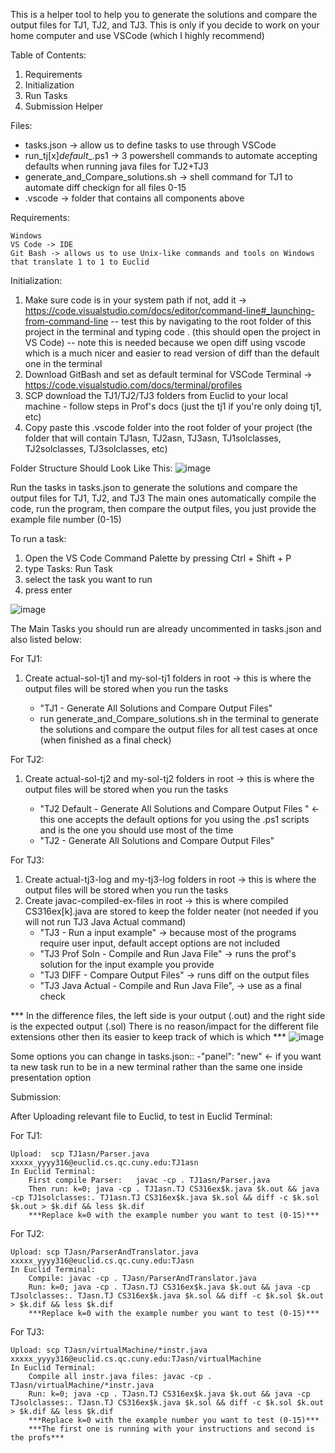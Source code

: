 This is a helper tool to help you to generate the solutions and compare the output files for TJ1, TJ2, and TJ3.
This is only if you decide to work on your home computer and use VSCode (which I highly recommend)

Table of Contents: 
1. Requirements
2. Initialization
3. Run Tasks
4. Submission Helper 

Files:
- tasks.json -> allow us to define tasks to use through VSCode
- run_tj[x]_default__.ps1 -> 3 powershell commands to automate accepting defaults when running java files for TJ2+TJ3
- generate_and_Compare_solutions.sh -> shell command for TJ1 to automate diff checkign for all files 0-15
- .vscode -> folder that contains all components above

Requirements: 

	Windows
	VS Code -> IDE 
	Git Bash -> allows us to use Unix-like commands and tools on Windows that translate 1 to 1 to Euclid

Initialization: 
1. Make sure code is in your system path if not, add it -> https://code.visualstudio.com/docs/editor/command-line#_launching-from-command-line
   -- test this by navigating to the root folder of this project in the terminal and typing code .   (this should open the project in VS Code)
   -- note this is needed because we open diff using vscode which is a much nicer and easier to read version of diff than the default one in the terminal
2. Download GitBash and set as default terminal for VSCode Terminal  -> https://code.visualstudio.com/docs/terminal/profiles 
3. SCP download the TJ1/TJ2/TJ3 folders from Euclid to your local machine - follow steps in Prof's docs (just the tj1 if you're only doing tj1, etc)
4. Copy paste this .vscode folder into the root folder of your project (the folder that will contain TJ1asn, TJ2asn, TJ3asn, TJ1solclasses, TJ2solclasses, TJ3solclasses, etc)

Folder Structure Should Look Like This:
	![image](https://github.com/Tshetrim/CSCI316-TinyJ-Helper/assets/49722313/ba710eef-393f-4353-a267-faab74dd1b7a)


Run the tasks in tasks.json to generate the solutions and compare the output files for TJ1, TJ2, and TJ3 
The main ones automatically compile the code, run the program, then compare the output files, you just provide the example file number (0-15)

To run a task:
1. Open the VS Code Command Palette by pressing Ctrl + Shift + P 
2. type Tasks: Run Task 
3. select the task you want to run 
4. press enter

![image](https://github.com/Tshetrim/CSCI316-TinyJ-Helper/assets/49722313/e0ff5664-9030-44df-a8f8-778d324f8f2a)


The Main Tasks you should run are already uncommented in tasks.json and also listed below: 

For TJ1: 
1. Create actual-sol-tj1 and my-sol-tj1 folders in root  -> this is where the output files will be stored when you run the tasks

	- "TJ1 - Generate All Solutions and Compare Output Files"
	- run generate_and_Compare_solutions.sh in the terminal to generate the solutions and compare the output files for all test cases at once (when finished as a final check) 
    
For TJ2: 
1. Create actual-sol-tj2 and my-sol-tj2 folders in root  -> this is where the output files will be stored when you run the tasks

	- "TJ2 Default - Generate All Solutions and Compare Output Files "   <- this one accepts the default options for you using the .ps1 scripts and is the one you should use most of the time
	- "TJ2 - Generate All Solutions and Compare Output Files"
    
For TJ3:
1. Create actual-tj3-log and my-tj3-log folders in root -> this is where the output files will be stored when you run the tasks
2. Create javac-compiled-ex-files in root -> this is where compiled CS316ex[k].java are stored to keep the folder neater (not needed if you will not run TJ3 Java Actual command)
	- "TJ3 - Run a input example"     -> because most of the programs require user input, default accept options are not included 
	- "TJ3 Prof Soln - Compile and Run Java File"    -> runs the prof's solution for the input example you provide
	- "TJ3 DIFF - Compare Output Files"  -> runs diff on the output files 
	- "TJ3 Java Actual - Compile and Run Java File",  -> use as a final check 


*** In the difference files, the left side is your output (.out) and the right side is the expected output (.sol) 
    There is no reason/impact for the different file extensions other then its easier to keep track of which is which ***
![image](https://github.com/Tshetrim/CSCI316-TinyJ-Helper/assets/49722313/bf55c156-8caf-4e84-bdff-17bcdfed31a2)


Some options you can change in tasks.json:: 
-"panel": "new" <- if you want ta new task run to be in a new terminal rather than the same one inside presentation option 


Submission: 

After Uploading relevant file to Euclid, to test in Euclid Terminal:

For TJ1:

    Upload:  scp TJ1asn/Parser.java xxxxx_yyyy316@euclid.cs.qc.cuny.edu:TJ1asn    
    In Euclid Terminal:
        First compile Parser:   javac -cp . TJ1asn/Parser.java
        Then run: k=0; java -cp . TJ1asn.TJ CS316ex$k.java $k.out && java -cp TJ1solclasses:. TJ1asn.TJ CS316ex$k.java $k.sol && diff -c $k.sol $k.out > $k.dif && less $k.dif
        ***Replace k=0 with the example number you want to test (0-15)***
For TJ2: 

    Upload: scp TJasn/ParserAndTranslator.java xxxxx_yyyy316@euclid.cs.qc.cuny.edu:TJasn
    In Euclid Terminal:
        Compile: javac -cp . TJasn/ParserAndTranslator.java
        Run: k=0; java -cp . TJasn.TJ CS316ex$k.java $k.out && java -cp TJsolclasses:. TJasn.TJ CS316ex$k.java $k.sol && diff -c $k.sol $k.out > $k.dif && less $k.dif
        ***Replace k=0 with the example number you want to test (0-15)***
For TJ3:

    Upload: scp TJasn/virtualMachine/*instr.java xxxxx_yyyy316@euclid.cs.qc.cuny.edu:TJasn/virtualMachine
    In Euclid Terminal:
        Compile all instr.java files: javac -cp . TJasn/virtualMachine/*instr.java
        Run: k=0; java -cp . TJasn.TJ CS316ex$k.java $k.out && java -cp TJsolclasses:. TJasn.TJ CS316ex$k.java $k.sol && diff -c $k.sol $k.out > $k.dif && less $k.dif
        ***Replace k=0 with the example number you want to test (0-15)***
        ***The first one is running with your instructions and second is the profs***

